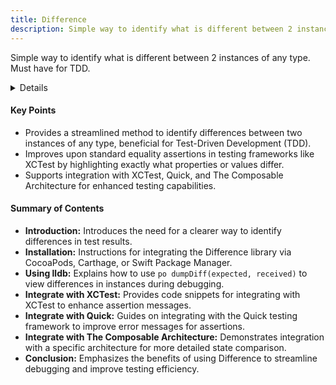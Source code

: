 ```yaml
---
title: Difference
description: Simple way to identify what is different between 2 instances of any type. Must have for TDD.
---
```


Simple way to identify what is different between 2 instances of any type. Must have for TDD.

<details>
**URL:** https://github.com/krzysztofzablocki/Difference

**Authors:** Krzysztof Zabłocki

**Tags:**  
`swift`, `ios`, `testing`, `macos`, `tvos`, `watchos`
</details>

#### Key Points
- Provides a streamlined method to identify differences between two instances of any type, beneficial for Test-Driven Development (TDD).
- Improves upon standard equality assertions in testing frameworks like XCTest by highlighting exactly what properties or values differ.
- Supports integration with XCTest, Quick, and The Composable Architecture for enhanced testing capabilities.

#### Summary of Contents
- **Introduction:** Introduces the need for a clearer way to identify differences in test results.
- **Installation:** Instructions for integrating the Difference library via CocoaPods, Carthage, or Swift Package Manager.
- **Using lldb:** Explains how to use `po dumpDiff(expected, received)` to view differences in instances during debugging.
- **Integrate with XCTest:** Provides code snippets for integrating with XCTest to enhance assertion messages.
- **Integrate with Quick:** Guides on integrating with the Quick testing framework to improve error messages for assertions.
- **Integrate with The Composable Architecture:** Demonstrates integration with a specific architecture for more detailed state comparison.
- **Conclusion:** Emphasizes the benefits of using Difference to streamline debugging and improve testing efficiency.

<LinkCard title="Go to Github Repository" href="https://github.com/krzysztofzablocki/Difference" />
